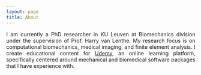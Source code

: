 ```yaml
---
layout: page
title: About
---
```




<div style="text-align: justify">
    I am currently a PhD researcher in KU Leuven at Biomechanics division under the supervision of Prof. Harry van Lenthe. My research focus is on computational biomechanics, medical imaging, and finite element analysis. I create educational content for <a href="https://www.udemy.com/course/materialise-mimics/#instructor-1/">Udemy</a>, an online learning platform, specifically centered around mechanical and biomedical software packages that I have experience with.
</div>

